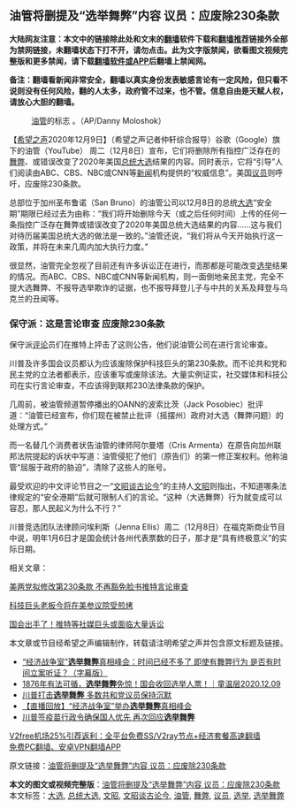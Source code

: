  <h2>油管将删提及“选举舞弊”内容 议员：应废除230条款</h2> <p class="notice"><b>大陆网友注意：本文中的链接除此处和文末的<a href="https://github.com/bannedbook/fanqiang" >翻墙</a>软件下载和<a href="https://github.com/killgcd/justmysocks/blob/master/README.md">翻墙推荐</a>链接外全部为禁网链接，未翻墙状态下打不开，请勿点击。此为文字版禁闻，欲看图文视频完整版和更多禁闻，请下载<a href="https://github.com/bannedbook/fanqiang">翻墙软件或APP</a>后翻墙上禁闻网。</p><p>备注：翻墙看新闻非常安全，翻墙以真实身份发表敏感言论有一定风险，但只看不说则没有任何风险，翻的人太多，政府管不过来，也不管。信息自由是天赋人权，请放心大胆的翻墙。</b></p>  <div class="entry"> <figure><figcaption><a href="https://www.bannedbook.org/bnews/tag/%e6%b2%b9%e7%ae%a1/" class="st_tag internal_tag" rel="tag" title="标签 油管 下的日志">油管</a>的标志 。（AP/Danny Moloshok）</figcaption></figure> <p>【<span class='wp_keywordlink_affiliate'><a href="https://www.soundofhope.org" title="希望之声" target="_blank">希望之声</a></span>2020年12月9日】（希望之声记者仲轩综合报导）谷歌（Google）旗下的油管（YouTube） 周二（12月8日）宣布，它们将删除所有指控广泛存在的<a href="https://www.bannedbook.org/bnews/tag/%E8%88%9E%E5%BC%8A/" class="st_tag internal_tag" rel="tag" title="标签 舞弊 下的日志">舞弊</a>、或错误改变了2020年美国<a href="https://www.bannedbook.org/bnews/tag/%e6%80%bb%e7%bb%9f%e5%a4%a7%e9%80%89/" class="st_tag internal_tag" rel="tag" title="标签 总统大选 下的日志">总统大选</a>结果的内容。同时表示，它将“引导”人们阅读由ABC、CBS、NBC或CNN等<span class='wp_keywordlink_affiliate'><a href="https://www.bannedbook.org/" title="新闻">新闻</a></span>机构提供的“权威信息”。美国<a href="https://www.bannedbook.org/bnews/tag/%e8%ae%ae%e5%91%98/" class="st_tag internal_tag" rel="tag" title="标签 议员 下的日志">议员</a>则呼吁，应废除230条款。</p> <p>总部位于加州圣布鲁诺（San Bruno）的油管公司以12月8日的总统<a href="https://www.bannedbook.org/bnews/tag/%e5%a4%a7%e9%80%89/" class="st_tag internal_tag" rel="tag" title="标签 大选 下的日志">大选</a>“安全期”期限已经过去为由称：“我们将开始删除今天（或之后任何时间）上传的任何一条指控广泛存在舞弊或错误改变了2020年美国总统大选结果的内容&#8230;&#8230;这与我们对待历届美国总统大选的做法是一致的。”油管还说，“我们将从今天开始执行这一政策，并将在未来几周内加大执行力度。”</p> <p>很显然，油管完全忽视了目前还有许多诉讼正在进行，而那都是可能改变<a href="https://www.bannedbook.org/bnews/tag/%e9%80%89%e4%b8%be/" class="st_tag internal_tag" rel="tag" title="标签 选举 下的日志">选举</a>结果的情况。而ABC、CBS、NBC或CNN等新闻机构，则一面倒地亲民主党，完全不提大选舞弊、不报导选举欺诈的证据，也不报导拜登儿子与中共的关系及拜登与乌克兰的丑闻等。</p> <h3>保守派：这是言论审查 应废除230条款</h3> <p>保守派<span class='wp_keywordlink_affiliate'><a href="https://www.bannedbook.org/bnews/comments/" title="新闻评论" target="_blank">评论</a></span>员们在推特上抨击了这则公告，他们说油管公司在进行言论审查。</p> <p>川普及许多国会议员都认为应该废除保护科技巨头的第230条款。而不论共和党和民主党的立法者都表示，应该重写或废除该法。大量实例证实，社交媒体和科技公司在实行言论审查，不应该得到联邦230法律条款的保护。</p>  <p>几周前，被油管频道暂停播出的OANN的波索比茨（Jack Posobiec）批评道：“油管已经宣布，你们现在被禁止批评（摇摆州）政府对大选（舞弊问题）的处理方式。”</p> <p>而一名替几个消费者状告油管的律师阿尔曼塔（Cris Armenta）在原告向加州联邦法院提起的诉状中写道：油管侵犯了他们（原告们）的第一修正案权利。他称油管“屈服于政府的胁迫”，清除了这些人的账号。</p> <p>最受欢迎的中文评论节目之一“<a href="https://www.bannedbook.org/bnews/tag/%e6%96%87%e6%98%ad%e8%b0%88%e5%8f%a4%e8%ae%ba%e4%bb%8a/" class="st_tag internal_tag" rel="tag" title="标签 文昭谈古论今 下的日志">文昭谈古论今</a>”的主持人<a href="https://www.bannedbook.org/bnews/tag/%e6%96%87%e6%98%ad/" class="st_tag internal_tag" rel="tag" title="标签 文昭 下的日志">文昭</a>则指出，不知道哪条法律规定的“安全港期”后就可限制人们的言论。“这种（大选舞弊）行为就变成可以容忍，那人民起义为什么不行？”</p> <p>川普竞选团队法律顾问埃利斯（Jenna Ellis）周二（12月8日）在福克斯商业节目中说，明年1月6日才是国会统计各州代表票数的日子，那才是“具有终极意义”的实际日期。</p> <p>相关文章：</p>  <p><a href="https://www.soundofhope.org/post/444256">美两党拟修改第230条款 不再豁免脸书推特言论审查</a></p> <p><a href="https://www.soundofhope.org/post/436945">科技巨头老板今将在美参议院受煎烤</a></p> <p><a href="https://www.soundofhope.org/post/433306">国会出手了！推特等社媒巨头或面临大量诉讼</a></p> <p>本文章或节目经希望之声编辑制作，转载请注明希望之声并包含原文标题及链接。</p> <ul class='op-related-articles' title='相关阅读'> <li><a href='https://www.bannedbook.org/bnews/bannedvideo/20201210/1445011.html' target='_blank'>“经济战争室”<b>选举舞弊</b>真相峰会：时间已经不多了 即使有舞弊行为 是否有时间立案听证？（字幕版）</a></li> <li><a href='https://www.bannedbook.org/bnews/taiwannews/20201209/1444700.html' target='_blank'>1876年有法可循，<b>选举舞弊</b>免惊！国会收回选举人票！｜童温层2020.12.09</a></li> <li><a href='https://www.bannedbook.org/bnews/cnnews/20201209/1444645.html' target='_blank'>川普打击<b>选举舞弊</b> 多数共和党议员保持沉默</a></li> <li><a href='https://www.bannedbook.org/bnews/taiwannews/20201209/1444570.html' target='_blank'>【直播回放】“经济战争室”举办<b>选举舞弊</b>真相峰会</a></li> <li><a href='https://www.bannedbook.org/bnews/bannedvideo/20201209/1444566.html' target='_blank'>川普签疫苗行政令确保国人优先 再次回应<b>选举舞弊</b></a></li> </ul> <p class="texttj"> <a href="https://github.com/bannedbook/fanqiang/wiki/V2ray%E6%9C%BA%E5%9C%BA" target="_blank">V2free机场25%引荐返利：全平台免费SS/V2ray节点+经济套餐高速翻墙</a><br/> <a href="https://github.com/bannedbook/fanqiang/wiki/%E7%A6%81%E9%97%BB%E7%BD%91%E5%AE%89%E5%8D%93%E7%BF%BB%E5%A2%99%E6%96%B0%E9%97%BBAPP" target="_blank">免费PC翻墙、安卓VPN翻墙APP</a></p><p>原文链接：<a class="src_link"  href="https://www.soundofhope.org/post/452020" target="_blank">油管将删提及“选举舞弊”内容 议员：应废除230条款</a></p> <a name='sharetosocial'></a>       <div><b>本文的图文或视频完整版</b>：<a href='https://www.bannedbook.org/bnews/comments/20201210/1445043.html'>油管将删提及“选举舞弊”内容 议员：应废除230条款</a></div>  </div><!--END ENTRY--> <div class="postfooter"> <div>本文标签：<a href="https://www.bannedbook.org/bnews/tag/%e5%a4%a7%e9%80%89/" rel="tag">大选</a>, <a href="https://www.bannedbook.org/bnews/tag/%e6%80%bb%e7%bb%9f%e5%a4%a7%e9%80%89/" rel="tag">总统大选</a>, <a href="https://www.bannedbook.org/bnews/tag/%e6%96%87%e6%98%ad/" rel="tag">文昭</a>, <a href="https://www.bannedbook.org/bnews/tag/%e6%96%87%e6%98%ad%e8%b0%88%e5%8f%a4%e8%ae%ba%e4%bb%8a/" rel="tag">文昭谈古论今</a>, <a href="https://www.bannedbook.org/bnews/tag/%e6%b2%b9%e7%ae%a1/" rel="tag">油管</a>, <a href="https://www.bannedbook.org/bnews/tag/%E8%88%9E%E5%BC%8A/" rel="tag">舞弊</a>, <a href="https://www.bannedbook.org/bnews/tag/%e8%ae%ae%e5%91%98/" rel="tag">议员</a>, <a href="https://www.bannedbook.org/bnews/tag/%e9%80%89%e4%b8%be/" rel="tag">选举</a>, <a href="https://www.bannedbook.org/bnews/tag/%E9%80%89%E4%B8%BE%E8%88%9E%E5%BC%8A/" rel="tag">选举舞弊</a></div>  </div><!--END POSTFOOTER--> 